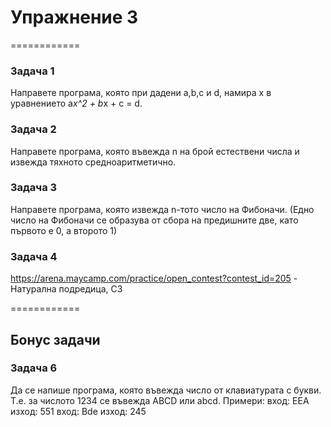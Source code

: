 # Упражнение 3 

============

### Задача 1 ###

Направете програма, която при дадени a,b,c и d, намира x в уравнението
a*x^2 + b*x + c = d. 

### Задача 2 ###

Направете програма, която въвежда n на брой естествени числа и извежда тяхното средноаритметично. 

### Задача 3 ###

Направете програма, която извежда n-тото число на Фибоначи.
(Едно число на Фибоначи се образува от сбора на предишните две, като първото е 0, а второто 1)

### Задача 4 ###

https://arena.maycamp.com/practice/open_contest?contest_id=205 - Натурална подредица, C3

============

## Бонус задачи

### Задача 6 ### 

Да се напише програма, която въвежда число от клавиатурата с букви.
Т.е. за числото 1234 се въвежда ABCD или abcd.
Примери:
вход: EEA	изход: 551
вход: Bde	изход: 245
